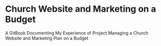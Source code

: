 # Church Website and Marketing on a Budget
A GitBook Documenting My Experience of Project Managing a Church Website and Marketing Plan on a Budget
